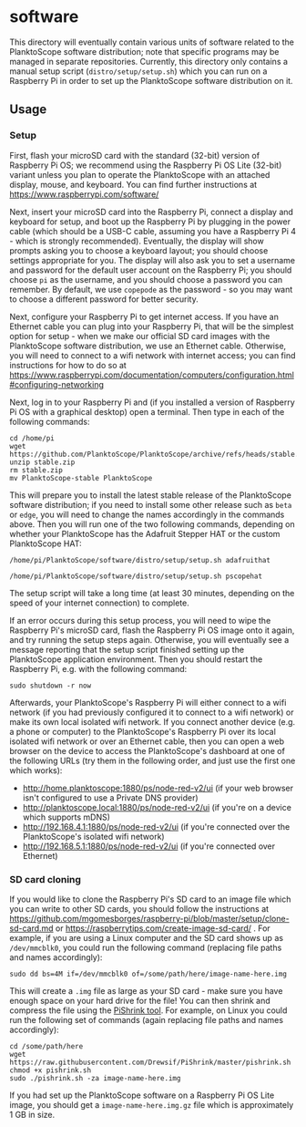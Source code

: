 # software

This directory will eventually contain various units of software related to the PlanktoScope software distribution; note that specific programs may be managed in separate repositories. Currently, this directory only contains a manual setup script (`distro/setup/setup.sh`) which you can run on a Raspberry Pi in order to set up the PlanktoScope software distribution on it.

## Usage

### Setup

First, flash your microSD card with the standard (32-bit) version of Raspberry Pi OS; we recommend using the Raspberry Pi OS Lite (32-bit) variant unless you plan to operate the PlanktoScope with an attached display, mouse, and keyboard. You can find further instructions at https://www.raspberrypi.com/software/

Next, insert your microSD card into the Raspberry Pi, connect a display and keyboard for setup, and boot up the Raspberry Pi by plugging in the power cable (which should be a USB-C cable, assuming you have a Raspberry Pi 4 - which is strongly recommended). Eventually, the display will show prompts asking you to choose a keyboard layout; you should choose settings appropriate for you. The display will also ask you to set a username and password for the default user account on the Raspberry Pi; you should choose `pi` as the username, and you should choose a password you can remember. By default, we use `copepode` as the password - so you may want to choose a different password for better security.

Next, configure your Raspberry Pi to get internet access. If you have an Ethernet cable you can plug into your Raspberry Pi, that will be the simplest option for setup - when we make our official SD card images with the PlanktoScope software distribution, we use an Ethernet cable. Otherwise, you will need to connect to a wifi network with internet access; you can find instructions for how to do so at https://www.raspberrypi.com/documentation/computers/configuration.html#configuring-networking

Next, log in to your Raspberry Pi and (if you installed a version of Raspberry Pi OS with a graphical desktop) open a terminal. Then type in each of the following commands:

```
cd /home/pi
wget https://github.com/PlanktoScope/PlanktoScope/archive/refs/heads/stable.zip
unzip stable.zip
rm stable.zip
mv PlanktoScope-stable PlanktoScope
```

This will prepare you to install the latest stable release of the PlanktoScope software distribution; if you need to install some other release such as `beta` or `edge`, you will need to change the names accordingly in the commands above. Then you will run one of the two following commands, depending on whether your PlanktoScope has the Adafruit Stepper HAT or the custom PlanktoScope HAT:

```
/home/pi/PlanktoScope/software/distro/setup/setup.sh adafruithat
```

```
/home/pi/PlanktoScope/software/distro/setup/setup.sh pscopehat
```

The setup script will take a long time (at least 30 minutes, depending on the speed of your internet connection) to complete.

If an error occurs during this setup process, you will need to wipe the Raspberry Pi's microSD card, flash the Raspberry Pi OS image onto it again, and try running the setup steps again. Otherwise, you will eventually see a message reporting that the setup script finished setting up the PlanktoScope application environment. Then you should restart the Raspberry Pi, e.g. with the following command:

```
sudo shutdown -r now
```

Afterwards, your PlanktoScope's Raspberry Pi will either connect to a wifi network (if you had previously configured it to connect to a wifi network) or make its own local isolated wifi network. If you connect another device (e.g. a phone or computer) to the PlanktoScope's Raspberry Pi over its local isolated wifi network or over an Ethernet cable, then you can open a web browser on the device to access the PlanktoScope's dashboard at one of the following URLs (try them in the following order, and just use the first one which works):

- http://home.planktoscope:1880/ps/node-red-v2/ui (if your web browser isn't configured to use a Private DNS provider)
- http://planktoscope.local:1880/ps/node-red-v2/ui (if you're on a device which supports mDNS)
- http://192.168.4.1:1880/ps/node-red-v2/ui (if you're connected over the PlanktoScope's isolated wifi network)
- http://192.168.5.1:1880/ps/node-red-v2/ui (if you're connected over Ethernet)

### SD card cloning

If you would like to clone the Raspberry Pi's SD card to an image file which you can write to other SD cards, you should follow the instructions at https://github.com/mgomesborges/raspberry-pi/blob/master/setup/clone-sd-card.md or https://raspberrytips.com/create-image-sd-card/ . For example, if you are using a Linux computer and the SD card shows up as `/dev/mmcblk0`, you could run the following command (replacing file paths and names accordingly):

```
sudo dd bs=4M if=/dev/mmcblk0 of=/some/path/here/image-name-here.img
```

This will create a `.img` file as large as your SD card - make sure you have enough space on your hard drive for the file! You can then shrink and compress the file using the [PiShrink tool](https://github.com/Drewsif/PiShrink). For example, on Linux you could run the following set of commands (again replacing file paths and names accordingly):

```
cd /some/path/here
wget https://raw.githubusercontent.com/Drewsif/PiShrink/master/pishrink.sh
chmod +x pishrink.sh
sudo ./pishrink.sh -za image-name-here.img
```

If you had set up the PlanktoScope software on a Raspberry Pi OS Lite image, you should get a `image-name-here.img.gz` file which is approximately 1 GB in size.
